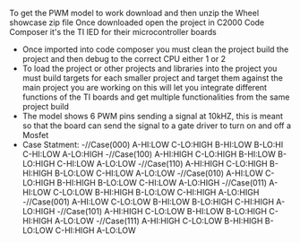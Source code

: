 To get the PWM model to work download and then unzip the Wheel showcase zip file
Once downloaded open the project in C2000 Code Composer it's the TI IED for their microcontroller boards 
- Once imported into code composer you must clean the project build the project and then debug to the correct CPU either 1 or 2
- To load the project or other projects and libraries into the project you must build targets for each smaller project and target them against the main project you are working on this will let you integrate different functions of the TI boards and get multiple functionalities from the same project build
- The model shows 6 PWM pins sending a signal at 10kHZ, this is meant so that the board can send the signal to a gate driver to turn on and off a Mosfet
- Case Statment:
-//Case(000)
  A-HI:LOW
  C-LO:HIGH
  B-HI:LOW
  B-LO:HI
  C-HI:LOW
  A-LO:HIGH
-//Case(100)
  A-HI:HIGH
  C-LO:HIGH
  B-HI:LOW
  B-LO:HIGH
  C-HI:LOW
  A-LO:LOW
-//Case(110)
  A-HI:HIGH
  C-LO:HIGH
  B-HI:HIGH
  B-LO:LOW
  C-HI:LOW
  A-LO:LOW
-//Case(010)
  A-HI:LOW
  C-LO:HIGH
  B-HI:HIGH
  B-LO:LOW
  C-HI:LOW
  A-LO:HIGH
-//Case(011)
  A-HI:LOW
  C-LO:LOW
  B-HI:HIGH
  B-LO:LOW
  C-HI:HIGH
  A-LO:HIGH
-//Case(001)
  A-HI:LOW
  C-LO:LOW
  B-HI:LOW
  B-LO:HIGH
  C-HI:HIGH
  A-LO:HIGH
-//Case(101)
  A-HI:HIGH
  C-LO:LOW
  B-HI:LOW
  B-LO:HIGH
  C-HI:HIGH
  A-LO:LOW
-//Case(111)
  A-HI:HIGH
  C-LO:LOW
  B-HI:HIGH
  B-LO:LOW
  C-HI:HIGH
  A-LO:LOW
